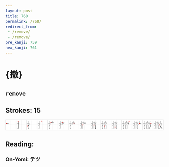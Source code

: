 ```yaml
---
layout: post
title: 760
permalink: /760/
redirect_from:
 - /remove/
 - /remove/
pre_kanji: 759
nex_kanji: 761
---
```


# {撤}

## `remove`

## Strokes: 15

<div class="stroke"><img src="../images/E692A4.png" /></div>

## Reading:

### On-Yomi: テツ
